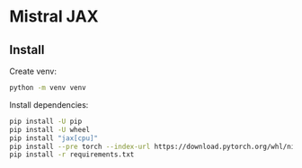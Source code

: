 # Mistral JAX

## Install

Create venv:

```sh
python -m venv venv
```

Install dependencies:

```sh
pip install -U pip
pip install -U wheel
pip install "jax[cpu]"
pip install --pre torch --index-url https://download.pytorch.org/whl/nightly/cpu
pip install -r requirements.txt
```
